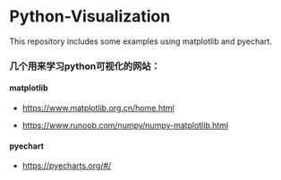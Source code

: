 # Python-Visualization
This repository includes some examples using matplotlib and pyechart.

### 几个用来学习python可视化的网站：

#### matplotlib

- https://www.matplotlib.org.cn/home.html

- https://www.runoob.com/numpy/numpy-matplotlib.html

#### pyechart

- https://pyecharts.org/#/
